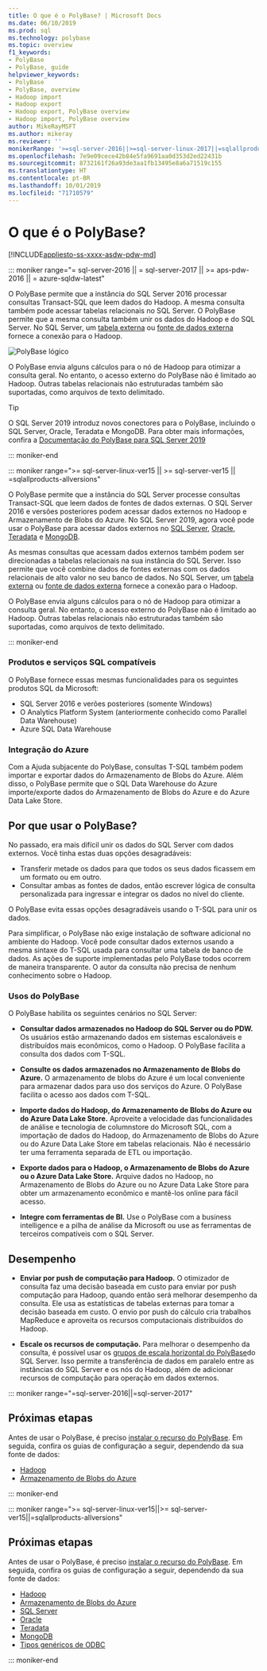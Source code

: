 ```yaml
---
title: O que é o PolyBase? | Microsoft Docs
ms.date: 06/10/2019
ms.prod: sql
ms.technology: polybase
ms.topic: overview
f1_keywords:
- PolyBase
- PolyBase, guide
helpviewer_keywords:
- PolyBase
- PolyBase, overview
- Hadoop import
- Hadoop export
- Hadoop export, PolyBase overview
- Hadoop import, PolyBase overview
author: MikeRayMSFT
ms.author: mikeray
ms.reviewer: ''
monikerRange: '>=sql-server-2016||>=sql-server-linux-2017||=sqlallproducts-allversions||>=aps-pdw-2016||=azure-sqldw-latest'
ms.openlocfilehash: 7e9e09cece42b84e5fa9691aa0d353d2ed22431b
ms.sourcegitcommit: 8732161f26a93de3aa1fb13495e8a6a71519c155
ms.translationtype: HT
ms.contentlocale: pt-BR
ms.lasthandoff: 10/01/2019
ms.locfileid: "71710579"
---
```

# <a name="what-is-polybase"></a>O que é o PolyBase?

[!INCLUDE[appliesto-ss-xxxx-asdw-pdw-md](../../includes/appliesto-ss-xxxx-asdw-pdw-md.md)]

<!--SQL Server 2016/2017-->
::: moniker range="= sql-server-2016 || = sql-server-2017 || >= aps-pdw-2016 || = azure-sqldw-latest"

O PolyBase permite que a instância do SQL Server 2016 processar consultas Transact-SQL que leem dados do Hadoop. A mesma consulta também pode acessar tabelas relacionais no SQL Server. O PolyBase permite que a mesma consulta também unir os dados do Hadoop e do SQL Server. No SQL Server, um [tabela externa](../../t-sql/statements/create-external-table-transact-sql.md) ou [fonte de dados externa](../../t-sql/statements/create-external-data-source-transact-sql.md) fornece a conexão para o Hadoop.

![PolyBase lógico](../../relational-databases/polybase/media/polybase-logical.png "PolyBase lógico")

O PolyBase envia alguns cálculos para o nó de Hadoop para otimizar a consulta geral. No entanto, o acesso externo do PolyBase não é limitado ao Hadoop. Outras tabelas relacionais não estruturadas também são suportadas, como arquivos de texto delimitado.

> [!TIP]
> O SQL Server 2019 introduz novos conectores para o PolyBase, incluindo o SQL Server, Oracle, Teradata e MongoDB. Para obter mais informações, confira a [Documentação do PolyBase para SQL Server 2019](polybase-guide.md?view=sql-server-ver15)

::: moniker-end
<!--SQL Server 2019-->
::: moniker range=">= sql-server-linux-ver15 || >= sql-server-ver15 || =sqlallproducts-allversions"

O PolyBase permite que a instância do SQL Server processe consultas Transact-SQL que leem dados de fontes de dados externas. O SQL Server 2016 e versões posteriores podem acessar dados externos no Hadoop e Armazenamento de Blobs do Azure. No SQL Server 2019, agora você pode usar o PolyBase para acessar dados externos no [SQL Server](polybase-configure-sql-server.md), [Oracle](polybase-configure-oracle.md), [Teradata](polybase-configure-teradata.md) e [MongoDB](polybase-configure-mongodb.md).

As mesmas consultas que acessam dados externos também podem ser direcionadas a tabelas relacionais na sua instância do SQL Server. Isso permite que você combine dados de fontes externas com os dados relacionais de alto valor no seu banco de dados. No SQL Server, um [tabela externa](../../t-sql/statements/create-external-table-transact-sql.md) ou [fonte de dados externa](../../t-sql/statements/create-external-data-source-transact-sql.md) fornece a conexão para o Hadoop.

O PolyBase envia alguns cálculos para o nó de Hadoop para otimizar a consulta geral. No entanto, o acesso externo do PolyBase não é limitado ao Hadoop. Outras tabelas relacionais não estruturadas também são suportadas, como arquivos de texto delimitado.

::: moniker-end

### <a name="supported-sql-products-and-services"></a>Produtos e serviços SQL compatíveis

O PolyBase fornece essas mesmas funcionalidades para os seguintes produtos SQL da Microsoft:

- SQL Server 2016 e verões posteriores (somente Windows)
- O Analytics Platform System (anteriormente conhecido como Parallel Data Warehouse)
- Azure SQL Data Warehouse

### <a name="azure-integration"></a>Integração do Azure

Com a Ajuda subjacente do PolyBase, consultas T-SQL também podem importar e exportar dados do Armazenamento de Blobs do Azure. Além disso, o PolyBase permite que o SQL Data Warehouse do Azure importe/exporte dados do Armazenamento de Blobs do Azure e do Azure Data Lake Store.

## <a name="why-use-polybase"></a>Por que usar o PolyBase?

No passado, era mais difícil unir os dados do SQL Server com dados externos. Você tinha estas duas opções desagradáveis:

- Transferir metade os dados para que todos os seus dados ficassem em um formato ou em outro.
- Consultar ambas as fontes de dados, então escrever lógica de consulta personalizada para ingressar e integrar os dados no nível do cliente.

O PolyBase evita essas opções desagradáveis usando o T-SQL para unir os dados.

Para simplificar, o PolyBase não exige instalação de software adicional no ambiente do Hadoop. Você pode consultar dados externos usando a mesma sintaxe do T-SQL usada para consultar uma tabela de banco de dados. As ações de suporte implementadas pelo PolyBase todos ocorrem de maneira transparente. O autor da consulta não precisa de nenhum conhecimento sobre o Hadoop.

### <a name="polybase-uses"></a>Usos do PolyBase

O PolyBase habilita os seguintes cenários no SQL Server:

- **Consultar dados armazenados no Hadoop do SQL Server ou do PDW.** Os usuários estão armazenando dados em sistemas escalonáveis e distribuídos mais econômicos, como o Hadoop. O PolyBase facilita a consulta dos dados com T-SQL.

- **Consulte os dados armazenados no Armazenamento de Blobs do Azure.** O armazenamento de blobs do Azure é um local conveniente para armazenar dados para uso dos serviços do Azure.  O PolyBase facilita o acesso aos dados com T-SQL.

- **Importe dados do Hadoop, do Armazenamento de Blobs do Azure ou do Azure Data Lake Store.** Aproveite a velocidade das funcionalidades de análise e tecnologia de columnstore do Microsoft SQL, com a importação de dados do Hadoop, do Armazenamento de Blobs do Azure ou do Azure Data Lake Store em tabelas relacionais. Não é necessário ter uma ferramenta separada de ETL ou importação.

- **Exporte dados para o Hadoop, o Armazenamento de Blobs do Azure ou o Azure Data Lake Store.** Arquive dados no Hadoop, no Armazenamento de Blobs do Azure ou no Azure Data Lake Store para obter um armazenamento econômico e mantê-los online para fácil acesso.

- **Integre com ferramentas de BI.** Use o PolyBase com a business intelligence e a pilha de análise da Microsoft ou use as ferramentas de terceiros compatíveis com o SQL Server.

## <a name="performance"></a>Desempenho

- **Enviar por push de computação para Hadoop.** O otimizador de consulta faz uma decisão baseada em custo para enviar por push computação para Hadoop, quando então será melhorar desempenho da consulta.  Ele usa as estatísticas de tabelas externas para tomar a decisão baseada em custo. O envio por push do cálculo cria trabalhos MapReduce e aproveita os recursos computacionais distribuídos do Hadoop.

- **Escale os recursos de computação.** Para melhorar o desempenho da consulta, é possível usar os [grupos de escala horizontal do PolyBase](../../relational-databases/polybase/polybase-scale-out-groups.md)do SQL Server. Isso permite a transferência de dados em paralelo entre as instâncias do SQL Server e os nós do Hadoop, além de adicionar recursos de computação para operação em dados externos.

<!--SQL Server 2016/2017-->
::: moniker range="=sql-server-2016||=sql-server-2017"

## <a name="next-steps"></a>Próximas etapas

Antes de usar o PolyBase, é preciso [instalar o recurso do PolyBase](polybase-installation.md). Em seguida, confira os guias de configuração a seguir, dependendo da sua fonte de dados:

- [Hadoop](polybase-configure-hadoop.md)
- [Armazenamento de Blobs do Azure](polybase-configure-azure-blob-storage.md)

::: moniker-end
<!--SQL Server 2019-->
::: moniker range=">= sql-server-linux-ver15||>= sql-server-ver15||=sqlallproducts-allversions"

## <a name="next-steps"></a>Próximas etapas

Antes de usar o PolyBase, é preciso [instalar o recurso do PolyBase](polybase-installation.md). Em seguida, confira os guias de configuração a seguir, dependendo da sua fonte de dados:
- [Hadoop](polybase-configure-hadoop.md)
- [Armazenamento de Blobs do Azure](polybase-configure-azure-blob-storage.md)
- [SQL Server](polybase-configure-sql-server.md)
- [Oracle](polybase-configure-oracle.md)
- [Teradata](polybase-configure-teradata.md)
- [MongoDB](polybase-configure-mongodb.md)
- [Tipos genéricos de ODBC](polybase-configure-odbc-generic.md)

::: moniker-end
